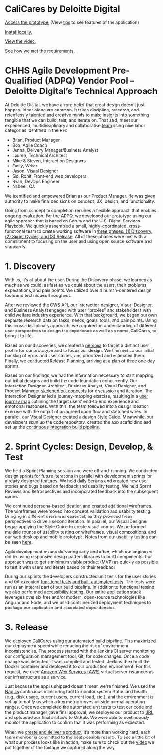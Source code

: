 # CaliCares by Deloitte Digital
[Access the prototype.][calicares] (View [tips][tips] to see features of the application)

[Install locally.][install]

[View the video.][video]

[See how we met the requirements.][matrix]

# CHHS Agile Development Pre-Qualified (ADPQ) Vendor Pool – Deloitte Digital’s Technical Approach
At Deloitte Digital, we have a core belief that great design doesn’t just happen. Ideas alone are common. It takes discipline, research, and relentlessly talented and creative minds to make insights into something tangible that we can build, test, and iterate on. 
That said, meet our experienced, multidisciplinary and collaborative [team][orgchart] using nine labor categories identified in the RFI:

 - Brian, Product Manager
- Bob, Agile Coach
- Jenna, Delivery Manager/Business Analyst
- Lauren, Technical Architect
- Mike & Steven, Interaction Designers
- Emily, Writer
- Jason, Visual Designer
- Sid, Rohit, Front-end web developers
- Ryan, DevOps Engineer
- Nabeel, QA

We identified and empowered Brian as our Product Manager. He was given authority to make final decisions on concept, UX, design, and functionality.

Going from concept to completion requires a flexible approach that enables ongoing evaluation. For the ADPQ, we developed our prototype using our agile approach that is based on Scrum and the U.S. Digital Services Playbook. We quickly assembled a small, highly-coordinated, cross-functional team to create working software in [three phases: (1) Discovery, (2) Sprint Cycles, and (3) Release][agile]. All of these phases were met with a commitment to focusing on the user and using open source software and standards.

# 1. Discovery
With us, it’s all about the user. During the Discovery phase, we learned as much as we could, as fast as we could about the users, their problems, expectations, and pain points. We utilized over 4 human-centered design tools and techniques throughout.

After we reviewed the [CWS API][api], our Interaction designer, Visual Designer, and Business Analyst engaged with user “proxies” and stakeholders with child welfare industry experience. With that background, we began our own separate research data on tasks, needs, goals, tools, and pain points. Using this cross-disciplinary approach, we acquired an understanding of different user perspectives to design the experience as well as a name, CaliCares, to bring it to life.

Based on our discoveries, we created a [persona][persona] to target a distinct user profile for our prototype and to focus our design. We then set up our initial backlog of epics and user stories, and prioritized and estimated them. Finally, we conducted Release Planning, arriving at a plan of three one-day sprints. 

Based on our findings, we had the information necessary to start mapping out initial designs and build the code foundation concurrently. Our Interaction Designer, Architect, Business Analyst, Visual Designer, and Product Manager [sketched out concepts][wireframeprocess] for discussion and iteration. The Interaction Designer led a journey-mapping exercise, resulting in a [user journey map][journeymap] outlining the target users’ end-to-end experience and emotional responses. With this, the team followed into a design ideation exercise with the output of an agreed upon flow and sketched wires. In parallel, our Visual Designer created a design [Style Guide][styleguide]. Meanwhile, our developers spun up the code repository, created the app scaffolding and set up the [continuous integration build pipeline][devops].

# 2. Sprint Cycles: Design, Develop, & Test
We held a Sprint Planning session and were off-and-running. We conducted design sprints for future iterations in parallel with development sprints for already designed features. We held daily Scrums and created new user stories and bugs based on feedback and usability testing. We held Sprint Reviews and Retrospectives and incorporated feedback into the subsequent sprints.

We continued persona-based ideation and created additional wireframes. The wireframes were moved into concept validation and usability testing. Bringing in different users was essential, as they provided fresh perspectives to drive a second iteration. In parallel, our Visual Designer began applying the Style Guide to create visual comps. We performed multiple rounds of usability testing on wireframes, visual compositions, and our web desktop and mobile prototype. Notes from our usability testing can be seen [here][usertesting].

Agile development means delivering early and often, which our engineers did by using responsive design pattern libraries to build components. Our approach was to get a minimum viable product (MVP) as quickly as possible to test it with users and iterate based on their feedback.

During our sprints the developers constructed unit tests for the user stories and QA executed [functional tests and built automated tests][scripts]. The tests were run as an integral part of our build pipeline. In addition to functional testing, we also performed [accessibility testing][accessibility]. Our entire [application stack][stack] leverages over six free and/or modern, open-source technologies like Angular and Node, and we used containerized deployment techniques to package our application and associated dependencies.

# 3. Release
We deployed CaliCares using our automated build pipeline. This maximized our deployment speed while reducing the risk of environment inconsistencies. The process started with the Jenkins CI server monitoring our configuration management tool, Git, for code changes. Once a code change was detected, it was compiled and tested. Jenkins then built the Docker container and deployed it to our production environment. For this request, we used [Amazon Web Services (AWS)][devops] virtual server instances as our infrastructure as a service.

Just because the app is shipped doesn't mean we're finished. We used the [Nagios][devops] continuous monitoring tool to monitor system status and health (e.g., disk usage, current users, current load, etc.), and the environment is set up to notify us when a key metric moves outside normal operating ranges.
Once we completed the automated unit tests to test our code and the product manager gave final approval, we deployed our product to [URL][calicares] and uploaded our final artifacts to GitHub. We were able to continuously monitor the application to confirm that it was performing as expected.

When we [create and deliver a product][agile], it’s more than working hard, each team member is committed to the best possible results. To see a little bit of what our process looks like in action, make sure to check out the [video][video] we put together of the footage we captured along the way.

   [calicares]: <http://calicares.io/>
   [tips]: <https://github.com/DeloitteDigitalDC/CaliCares/blob/master/evidence/CaliCares-Tips.pdf>
   [install]: <https://github.com/DeloitteDigitalDC/CaliCares/blob/master/INSTALL.md>
   [video]: <>
   [matrix]: <https://github.com/DeloitteDigitalDC/CaliCares/blob/master/evidence>
   [orgchart]: <https://github.com/DeloitteDigitalDC/CaliCares/blob/master/evidence/CaliCares-OrgChart.pdf>
   [agile]: <https://github.com/DeloitteDigitalDC/CaliCares/blob/master/evidence/process/CaliCares-AgileProcess.pdf>
   [api]: <https://chhs.data.ca.gov/Facilities-and-Services/Community-Care-Licensing-Foster-Family-Agency-Loca/v9bn-m9p9>
   [persona]: <https://github.com/DeloitteDigitalDC/CaliCares/blob/master/evidence/ux/persona/CaliCares%20-%20User%20Persona%20v2.pdf>
   [wireframeprocess]: <https://github.com/DeloitteDigitalDC/CaliCares/blob/master/evidence/process/CaliCares-WireframeProcess.pdf>
   [wireframe]: <https://github.com/DeloitteDigitalDC/CaliCares/tree/master/evidence/ux/wireframes>
   [journeymap]: <https://github.com/DeloitteDigitalDC/CaliCares/blob/master/evidence/ux/user-journey/CaliCares-JourneyMapv4.pdf>
   [usertesting]: <https://github.com/DeloitteDigitalDC/CaliCares/tree/master/evidence/ux/testing>
   
   [styleguide]: <https://github.com/DeloitteDigitalDC/CaliCares/blob/master/evidence/design/visual-compositions/styleguide/CHHS-Styleguide-V2.pdf>
   [devops]: <https://github.com/DeloitteDigitalDC/CaliCares/blob/master/evidence/CaliCares-DevOps.pdf>
   [stack]: <https://github.com/DeloitteDigitalDC/CaliCares/blob/master/evidence/CaliCares-App.pdf>
   [scripts]: <https://github.com/DeloitteDigitalDC/CaliCares/tree/master/evidence/quality-assurance/scripts>
   [accessibility]: <https://github.com/DeloitteDigitalDC/CaliCares/blob/master/evidence/quality-assurance/accessibility%20testing/CaliCares%20-%20Accessibility%20Testing%20-%20Edit%20General%20Information.png>
   